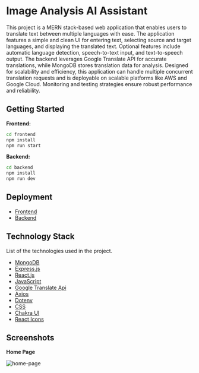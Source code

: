 # Image Analysis AI Assistant

This project is a MERN stack-based web application that enables users to translate text between multiple languages with ease. The application features a simple and clean UI for entering text, selecting source and target languages, and displaying the translated text. Optional features include automatic language detection, speech-to-text input, and text-to-speech output. The backend leverages Google Translate API for accurate translations, while MongoDB stores translation data for analysis. Designed for scalability and efficiency, this application can handle multiple concurrent translation requests and is deployable on scalable platforms like AWS and Google Cloud. Monitoring and testing strategies ensure robust performance and reliability.

## Getting Started

**Frontend:**
```bash
cd frontend
npm install
npm run start
```
**Backend:**
```bash
cd backend
npm install
npm run dev
```

## Deployment

- [Frontend](https://multilingual-text-and-speech-translator.vercel.app/)
- [Backend](https://multilingual-text-and-speech-translator-backend.vercel.app/)

## Technology Stack

List of the technologies used in the project.

- [MongoDB](https://www.mongodb.com/)
- [Express.js](https://expressjs.com/)
- [React.js](https://legacy.reactjs.org/docs/getting-started.html)
- [JavaScript](https://developer.mozilla.org/en-US/docs/Web/JavaScript)
- [Google Translate Api](https://www.npmjs.com/package/google-translate-api)
- [Axios](https://axios-http.com/docs/intro)
- [Dotenv](https://www.npmjs.com/package/dotenv)
- [CSS](https://developer.mozilla.org/en-US/docs/Web/CSS)
- [Chakra UI](https://chakra-ui.com/getting-started)
- [React Icons](https://react-icons.github.io/)

## Screenshots

**Home Page**

![home-page](./src/assets/)

